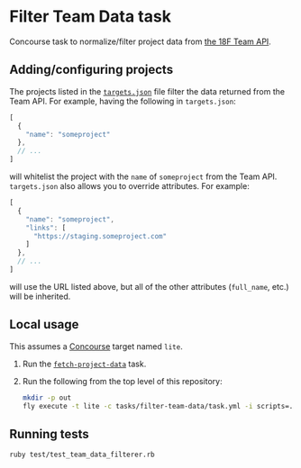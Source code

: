 # Filter Team Data task

Concourse task to normalize/filter project data from [the 18F Team API](https://team-api.18f.gov/public/api/).

## Adding/configuring projects

The projects listed in the [`targets.json`](targets.json) file filter the data returned from the Team API. For example, having the following in `targets.json`:

```javascript
[
  {
    "name": "someproject"
  },
  // ...
]
```

will whitelist the project with the `name` of `someproject` from the Team API. `targets.json` also allows you to override attributes. For example:

```javascript
[
  {
    "name": "someproject",
    "links": [
      "https://staging.someproject.com"
    ]
  },
  // ...
]
```

will use the URL listed above, but all of the other attributes (`full_name`, etc.) will be inherited.

## Local usage

This assumes a [Concourse](http://concourse.ci/) target named `lite`.

1. Run the [`fetch-project-data`](../fetch-project-data.yml) task.
1. Run the following from the top level of this repository:

    ```bash
    mkdir -p out
    fly execute -t lite -c tasks/filter-team-data/task.yml -i scripts=. -i projects-json=tmp --output filtered-projects=out
    ```

## Running tests

```bash
ruby test/test_team_data_filterer.rb
```
